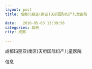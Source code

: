 ```yaml
--- 
layout: post 
title: 成都玛丽亚(南区)天府国际妇产儿童医院

date:   2016-05-03 13:39:56 
categories: 其他  
city: 成都
  
--- 
```

   
成都玛丽亚(南区)天府国际妇产儿童医院

信息

